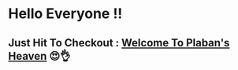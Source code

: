 # Hello Everyone !!

## Just Hit To Checkout :  [Welcome To Plaban's Heaven](https://markdownlivepreview.com/) 😍👌
